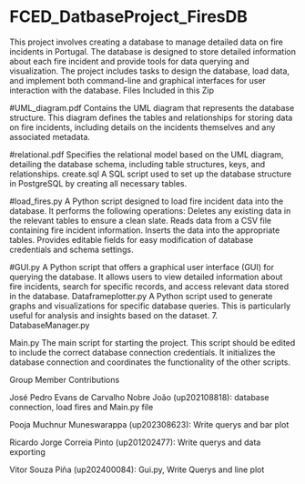 # FCED_DatbaseProject_FiresDB
This project involves creating a database to manage detailed data on fire incidents in Portugal. The database is designed to store detailed information about each fire incident and provide tools for data querying and visualization. The project includes tasks to design the database, load data, and implement both command-line and graphical interfaces for user interaction with the database.
Files Included in this Zip


#UML_diagram.pdf
Contains the UML diagram that represents the database structure. This diagram defines the tables and relationships for storing data on fire incidents, including details on the incidents themselves and any associated metadata.


#relational.pdf
Specifies the relational model based on the UML diagram, detailing the database schema, including table structures, keys, and relationships.
create.sql
A SQL script used to set up the database structure in PostgreSQL by creating all necessary tables.


#load_fires.py
A Python script designed to load fire incident data into the database. It performs the following operations:
Deletes any existing data in the relevant tables to ensure a clean slate.
Reads data from a CSV file containing fire incident information.
Inserts the data into the appropriate tables.
Provides editable fields for easy modification of database credentials and schema settings.


#GUI.py
A Python script that offers a graphical user interface (GUI) for querying the database. It allows users to view detailed information about fire incidents, search for specific records, and access relevant data stored in the database.
Dataframeplotter.py
A Python script used to generate graphs and visualizations for specific database queries. This is particularly useful for analysis and insights based on the dataset.
      7.   DatabaseManager.py


Main.py
The main script for starting the project. This script should be edited to include the correct database connection credentials. It initializes the database connection and coordinates the functionality of the other scripts.


Group Member Contributions

José Pedro Evans de Carvalho Nobre João (up202108818): database connection, load fires and Main.py file

Pooja Muchnur Muneswarappa (up202308623): Write querys and bar plot 

Ricardo Jorge Correia Pinto (up201202477): Write querys and data exporting

Vitor Souza Piña (up202400084): Gui.py, Write Querys and line plot 
